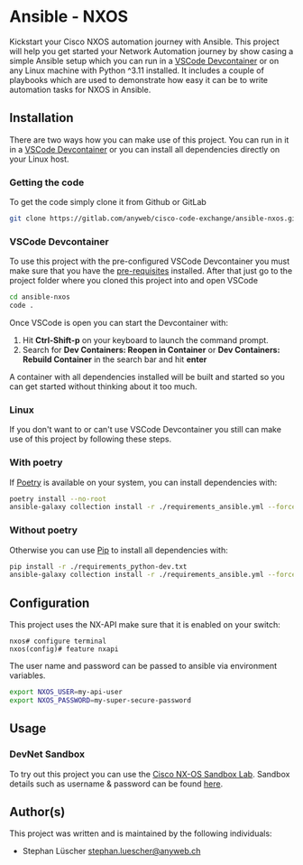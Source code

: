 # Ansible - NXOS

Kickstart your Cisco NXOS automation journey with Ansible. This project will help you get started
your Network Automation journey by show casing a simple Ansible setup which you can run in
a [VSCode Devcontainer](https://code.visualstudio.com/docs/devcontainers/containers)
or on any Linux machine with Python ^3.11 installed. It includes a couple of playbooks
which are used to demonstrate how easy it can be to write automation tasks for NXOS in Ansible.

## Installation

There are two ways how you can make use of this project. You can run in it in a
[VSCode Devcontainer](https://code.visualstudio.com/docs/devcontainers/containers)
or you can install all dependencies directly on your Linux host.

### Getting the code

To get the code simply clone it from Github or GitLab

```bash
git clone https://gitlab.com/anyweb/cisco-code-exchange/ansible-nxos.git
```

### VSCode Devcontainer

To use this project with the pre-configured VSCode Devcontainer you must make sure that
you have the [pre-requisites](https://code.visualstudio.com/docs/devcontainers/tutorial) installed.
After that just go to the project folder where you cloned this project into and open VSCode

```bash
cd ansible-nxos
code .
```

Once VSCode is open you can start the Devcontainer with:

1. Hit **Ctrl-Shift-p** on your keyboard to launch the command prompt.
2. Search for **Dev Containers: Reopen in Container** or **Dev Containers: Rebuild Container**
   in the search bar and hit **enter**

A container with all dependencies installed will be built and started so you can get started
without thinking about it too much.

### Linux

If you don't want to or can't use VSCode Devcontainer you still can make use of this project
by following these steps.

### With poetry

If [Poetry](https://python-poetry.org/) is available on your system, you can install
dependencies with:

```bash
poetry install --no-root
ansible-galaxy collection install -r ./requirements_ansible.yml --force
```

### Without poetry

Otherwise you can use [Pip](https://pip.pypa.io/en/stable/user_guide/#) to install
all dependencies with:

```bash
pip install -r ./requirements_python-dev.txt
ansible-galaxy collection install -r ./requirements_ansible.yml --force
```

## Configuration

This project uses the NX-API make sure that it is enabled on your switch:

```cli
nxos# configure terminal
nxos(config)# feature nxapi
```

The user name and password can be passed to ansible via environment variables.

```bash
export NXOS_USER=my-api-user
export NXOS_PASSWORD=my-super-secure-password
```

## Usage

### DevNet Sandbox

To try out this project you can use the [Cisco NX-OS Sandbox Lab](https://sbx-nxos-mgmt.cisco.com/).
Sandbox details such as username & password can be found [here](https://devnetsandbox.cisco.com/DevNet/catalog/Open-NX-OS-Programmability).

## Author(s)

This project was written and is maintained by the following individuals:

- Stephan Lüscher <stephan.luescher@anyweb.ch>
